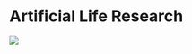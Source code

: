 # Artificial Life Research

[![](https://github.com/kenticent9/artificial-life-research/blob/main/images/intro_presn.png)](https://docs.google.com/presentation/d/1ciu2CJwfahbD2XZtWhZZcJYaZ_ZJT43CJFlYevAbjBU/edit?usp=sharing)

